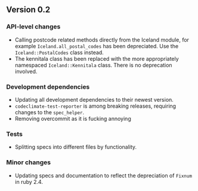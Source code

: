 ## Version 0.2

### API-level changes

* Calling postcode related methods directly from the Iceland module, for example `Iceland.all_postal_codes` has been depreciated. Use the `Iceland::PostalCodes` class instead.
* The kennitala class has been replaced with the more appropriately namespaced `Iceland::Kennitala` class. There is no deprecation involved.

### Development dependencies

* Updating all development dependencies to their newest version.
* `codeclimate-test-reporter` is among breaking releases, requiring changes to the `spec_helper`.
* Removing overcommit as it is fucking annoying

### Tests

* Splitting specs into different files by functionality.

### Minor changes

* Updating specs and documentation to reflect the depreciation of `Fixnum` in ruby 2.4.
